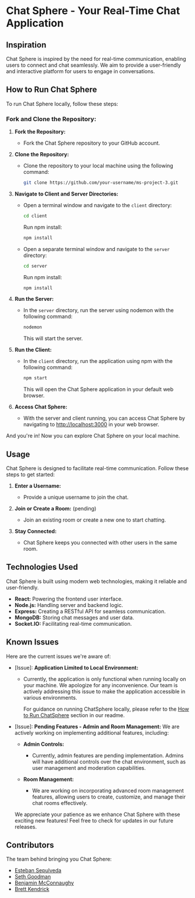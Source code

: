 # Chat Sphere - Your Real-Time Chat Application

## Inspiration

Chat Sphere is inspired by the need for real-time communication, enabling users to connect and chat seamlessly. We aim to provide a user-friendly and interactive platform for users to engage in conversations.

## How to Run Chat Sphere

<a name="run"></a>

To run Chat Sphere locally, follow these steps:

### Fork and Clone the Repository:

1. **Fork the Repository:**
   - Fork the Chat Sphere repository to your GitHub account.

2. **Clone the Repository:**
   - Clone the repository to your local machine using the following command:
     ```bash
     git clone https://github.com/your-username/ms-project-3.git
     ```

3. **Navigate to Client and Server Directories:**
   - Open a terminal window and navigate to the `client` directory:
     ```bash
     cd client
     ```
     Run npm install:
     ```bash
     npm install
     ```

   - Open a separate terminal window and navigate to the `server` directory:
     ```bash
     cd server
     ```
     Run npm install:
     ```bash
     npm install
     ```

4. **Run the Server:**
   - In the `server` directory, run the server using nodemon with the following command:
     ```bash
     nodemon
     ```
     This will start the server.

5. **Run the Client:**
   - In the `client` directory, run the application using npm with the following command:
     ```bash
     npm start
     ```
     This will open the Chat Sphere application in your default web browser.

6. **Access Chat Sphere:**
   - With the server and client running, you can access Chat Sphere by navigating to [http://localhost:3000](http://localhost:3000) in your web browser.

And you're in! Now you can explore Chat Sphere on your local machine.

## Usage

Chat Sphere is designed to facilitate real-time communication. Follow these steps to get started:

1. **Enter a Username:**
   - Provide a unique username to join the chat.

2. **Join or Create a Room:** (pending)
   - Join an existing room or create a new one to start chatting.

3. **Stay Connected:**
   - Chat Sphere keeps you connected with other users in the same room.

## Technologies Used

Chat Sphere is built using modern web technologies, making it reliable and user-friendly.

- **React:** Powering the frontend user interface.
- **Node.js:** Handling server and backend logic.
- **Express:** Creating a RESTful API for seamless communication.
- **MongoDB:** Storing chat messages and user data.
- **Socket.IO:** Facilitating real-time communication.

## Known Issues

Here are the current issues we're aware of:

- [Issue]: **Application Limited to Local Environment:**
  - Currently, the application is only functional when running locally on your machine. We apologize for any inconvenience. Our team is actively addressing this issue to make the application accessible in various environments.

    For guidance on running ChatSphere locally, please refer to the [How to Run ChatSphere](#run) section in our readme.
- [Issue]: **Pending Features - Admin and Room Management:**
  We are actively working on implementing additional features, including:

  - **Admin Controls:**
    - Currently, admin features are pending implementation. Admins will have additional controls over the chat environment, such as user management and moderation capabilities.

  - **Room Management:**
    - We are working on incorporating advanced room management features, allowing users to create, customize, and manage their chat rooms effectively.

  We appreciate your patience as we enhance Chat Sphere with these exciting new features! Feel free to check for updates in our future releases.

## Contributors

The team behind bringing you Chat Sphere:
- [Esteban Sepulveda](https://github.com/estebansep1)
- [Seth Goodman](https://github.com/sethgoody)
- [Benjamin McConnaughy](https://github.com/MyManny)
- [Brett Kendrick](https://github.com/BrettKendrick)
